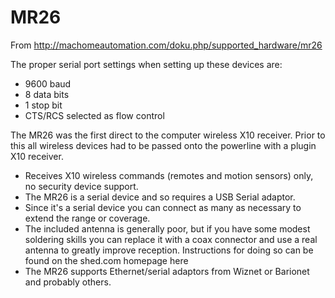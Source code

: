 # MR26

From http://machomeautomation.com/doku.php/supported_hardware/mr26

The proper serial port settings when setting up these devices are:
* 9600 baud
* 8 data bits
* 1 stop bit
* CTS/RCS selected as flow control

The MR26 was the first direct to the computer wireless X10 receiver. Prior to this all wireless devices had to be passed onto the powerline with a plugin X10 receiver.

* Receives X10 wireless commands (remotes and motion sensors) only, no security device support.
* The MR26 is a serial device and so requires a USB Serial adaptor.
* Since it's a serial device you can connect as many as necessary to extend the range or coverage.
* The included antenna is generally poor, but if you have some modest soldering skills you can replace it with a coax connector and use a real antenna to greatly improve reception. Instructions for doing so can be found on the shed.com homepage here
* The MR26 supports Ethernet/serial adaptors from Wiznet or Barionet and probably others.

